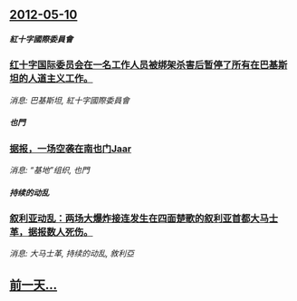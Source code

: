 ## [2012-05-10](/news/2012/05/10/index.md)

##### 紅十字國際委員會
### [ 红十字国际委员会在一名工作人员被绑架杀害后暂停了所有在巴基斯坦的人道主义工作。 ](/news/2012/05/10/红十字国际委员会在一名工作人员被绑架杀害后暂停了所有在巴基斯坦的人道主义工作.md)
_消息: 巴基斯坦, 紅十字國際委員會_

##### 也門
### [ 据报，一场空袭在南也门Jaar](/news/2012/05/10/据报-一场空袭在南也门Jaar.md)
_消息: “基地”组织, 也門_

##### 持续的动乱
### [ 叙利亚动乱：两场大爆炸接连发生在四面楚歌的叙利亚首都大马士革，据报数人死伤。](/news/2012/05/10/叙利亚动乱-两场大爆炸接连发生在四面楚歌的叙利亚首都大马士革-据报数人死伤.md)
_消息: 大马士革, 持续的动乱, 敘利亞_

## [前一天...](/news/2012/05/9/index.md)

